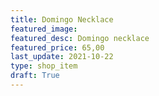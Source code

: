 ```yaml
---
title: Domingo Necklace
featured_image: 
featured_desc: Domingo necklace
featured_price: 65,00
last_update: 2021-10-22
type: shop_item
draft: True
---
```


<div id='product-component-1635064471258'></div>
